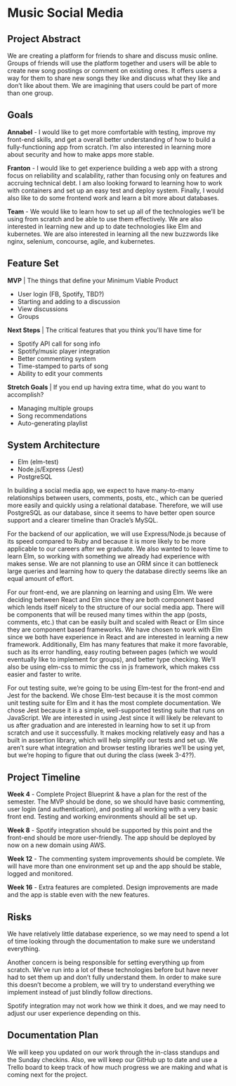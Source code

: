 # Music Social Media


## Project Abstract
We are creating a platform for friends to share and discuss music online.  Groups of friends will use the platform together and users will be able to create new song postings or comment on existing ones.  It offers users a way for them to share new songs they like and discuss what they like and don’t like about them.  We are imagining that users could be part of more than one group.


## Goals
**Annabel** - I would like to get more comfortable with testing, improve my front-end skills, and get a overall better understanding of how to build a fully-functioning app from scratch.  I’m also interested in learning more about security and how to make apps more stable.

**Franton** - I would like to get experience building a web app with a strong focus on reliability and scalability, rather than focusing only on features and accruing technical debt. I am also looking forward to learning how to work with containers and set up an easy test and deploy system. Finally, I would also like to do some frontend work and learn a bit more about databases.

**Team** - We would like to learn how to set up all of the technologies we’ll be using from scratch and be able to use them effectively.  We are also interested in learning new and up to date technologies like Elm and kubernetes.  We are also interested in learning all the new buzzwords like nginx, selenium, concourse, agile, and kubernetes.


## Feature Set

**MVP** | The things that define your Minimum Viable Product
* User login (FB, Spotify, TBD?)
* Starting and adding to a discussion
* View discussions
* Groups

**Next Steps** | The critical features that you think you'll have time for
* Spotify API call for song info
* Spotify/music player integration
* Better commenting system
* Time-stamped to parts of song
* Ability to edit your comments

**Stretch Goals** | If you end up having extra time, what do you want to accomplish?
* Managing multiple groups
* Song recommendations
* Auto-generating playlist


## System Architecture
* Elm (elm-test)
* Node.js/Express (Jest)
* PostgreSQL
 
In building a social media app, we expect to have many-to-many relationships between users, comments, posts, etc., which can be queried more easily and quickly using a relational database. Therefore, we will use PostgreSQL as our database, since it seems to have better open source support and a clearer timeline than Oracle’s MySQL.

For the backend of our application, we will use Express/Node.js because of its speed compared to Ruby and because it is more likely to be more applicable to our careers after we graduate.  We also wanted to leave time to learn Elm, so working with something we already had experience with makes sense.  We are not planning to use an ORM since it can bottleneck large queries and learning how to query the database directly seems like an equal amount of effort.

For our front-end, we are planning on learning and using Elm.  We were deciding between React and Elm since they are both component based which lends itself nicely to the structure of our social media app.  There will be components that will be reused many times within the app (posts, comments, etc.) that can be easily built and scaled with React or Elm since they are component based frameworks.  We have chosen to work with Elm since we both have experience in React and are interested in learning a new framework.  Additionally, Elm has many features that make it more favorable, such as its error handling, easy routing between pages (which we would eventually like to implement for groups), and better type checking.  We’ll also be using elm-css to mimic the css in js framework, which makes css easier and faster to write.

For out testing suite, we’re going to be using Elm-test for the front-end and Jest for the backend.  We chose Elm-test because it is the most common unit testing suite for Elm and it has the most complete documentation.  We chose Jest because it is a simple, well-supported testing suite that runs on JavaScript.  We are interested in using Jest since it will likely be relevant to us after graduation and are interested in learning how to set it up from scratch and use it successfully.  It makes mocking relatively easy and has a built in assertion library, which will help simplify our tests and set up.
We aren’t sure what integration and browser testing libraries we’ll be using yet, but we’re hoping to figure that out during the class (week 3-4??).


## Project Timeline
**Week 4** - Complete Project Blueprint & have a plan for the rest of the semester. The MVP should be done, so we should have basic commenting, user login (and authentication), and posting all working with a very basic front end. Testing and working environments should all be set up.

**Week 8** - Spotify integration should be supported by this point and the front-end should be more user-friendly. The app should be deployed by now on a new domain using AWS.

**Week 12** - The commenting system improvements should be complete. We will have more than one environment set up and the app should be stable, logged and monitored.

**Week 16** - Extra features are completed.  Design improvements are made and the app is stable even with the new features.


## Risks
We have relatively little database experience, so we may need to spend a lot of time looking through the documentation to make sure we understand everything.

Another concern is being responsible for setting everything up from scratch. We’ve run into a lot of these technologies before but have never had to set them up and don’t fully understand them. In order to make sure this doesn’t become a problem, we will try to understand everything we implement instead of just blindly follow directions.

Spotify integration may not work how we think it does, and we may need to adjust our user experience depending on this.


## Documentation Plan
We will keep you updated on our work through the in-class standups and the Sunday checkins. Also, we will keep our GitHub up to date and use a Trello board to keep track of how much progress we are making and what is coming next for the project.

